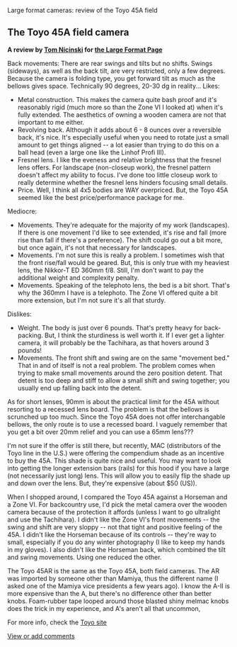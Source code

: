 Large format cameras: review of the Toyo 45A field

The Toyo 45A field camera
-------------------------

**A review by [Tom Nicinski](mailto:nicinski@fndaud.fnal.gov) for [the
Large Format Page](.)**

Back movements: There are rear swings and tilts but no shifts. Swings
(sideways), as well as the back tilt, are very restricted, only a few
degrees. Because the camera is folding type, you get forward tilt as
much as the bellows gives space. Technically 90 degrees, 20-30 dg in
reality... Likes:

-   Metal construction. This makes the camera quite bash proof and it's
    reasonably rigid (much more so than the Zone VI I looked at) when
    it's fully extended. The aesthetics of owning a wooden camera are
    not that important to me either.
-   Revolving back. Although it adds about 6 - 8 ounces over a
    reversible back, it's nice. It's especially useful when you need to
    rotate just a small amount to get things aligned -- a lot easier
    than trying to do this on a ball head (even a large one like the
    Linhof Profi III).
-   Fresnel lens. I like the eveness and relative brightness that the
    fresnel lens offers. For landscape (non-closeup work), the fresnel
    pattern doesn't affect my ability to focus. I've done too little
    closeup work to really determine whether the fresnel lens hinders
    focusing small details.
-   Price. Well, I think all 4x5 bodies are WAY overpriced. But, the
    Toyo 45A seemed like the best price/performance package for me.

Mediocre:

-   Movements. They're adequate for the majority of my work
    (landscapes). If there is one movement I'd like to see extended,
    it's rise and fall (more rise than fall if there's a preference).
    The shift could go out a bit more, but once again, it's not that
    necessary for landscapes.
-   Movements. I'm not sure this is really a problem. I sometimes wish
    that the front rise/fall would be geared. But, this is only true
    with my heaviest lens, the Nikkor-T ED 360mm f/8. Still, I'm don't
    want to pay the additional weight and complexity penalty.
-   Movements. Speaking of the telephoto lens, the bed is a bit short.
    That's why the 360mm I have is a telephoto. The Zone VI offered
    quite a bit more extension, but I'm not sure it's all that sturdy.

Dislikes:

-   Weight. The body is just over 6 pounds. That's pretty heavy for
    back- packing. But, I think the sturdiness is well worth it. If I
    ever get a lighter camera, it will probably be the Tachihara, as
    that hovers around 3 pounds!
-   Movements. The front shift and swing are on the same "movement bed."
    That in and of itself is not a real problem. The problem comes when
    trying to make small movements around the zero position detent. That
    detent is too deep and stiff to allow a small shift and swing
    together; you usually end up falling back into the detent.

As for short lenses, 90mm is about the practical limit for the 45A
without resorting to a recessed lens board. The problem is that the
bellows is scrunched up too much. Since the Toyo 45A does not offer
interchangable bellows, the only route is to use a recessed board. I
vaguely remember that you get a bit over 20mm relief and you can use a
65mm lens???

I'm not sure if the offer is still there, but recently, MAC
(distributors of the Toyo line in the U.S.) were offering the compendium
shade as an incentive to buy the 45A. This shade is quite nice and
useful. You may want to look into getting the longer extension bars
(rails) for this hood if you have a large (not necessarily just long)
lens. This will allow you to easily flip the shade up and down over the
lens. But, they're expensive (about \$50 (US)).

When I shopped around, I compared the Toyo 45A against a Horseman and a
Zone VI. For backcountry use, I'd pick the metal camera over the wooden
camera because of the protection it affords (unless I want to go
ultralight and use the Tachihara). I didn't like the Zone VI's front
movements -- the swing and shift are very sloppy -- not that tight and
positive feeling of the 45A. I didn't like the Horseman because of its
controls -- they're way to small, especially if you do any winter
photography (I like to keep my hands in my gloves). I also didn't like
the Horseman back, which combined the tilt and swing movements. Using
one reduced the other.

The Toyo 45AR is the same as the Toyo 45A, both field cameras. The AR
was imported by someone other than Mamiya, thus the different name (I
asked one of the Mamiya vice presidents a few years ago). I know the
A-II is more expensive than the A, but there's no difference other than
better knobs. Foam-rubber tape looped around those blasted shiny melmac
knobs does the trick in my experience, and A's aren't all that uncommon,

For more info, check the [Toyo site](http://www.toyoview.com)

[View or add
comments](http://www.greenspun.com/com/qtluong/photography/lf/toyo.html)


